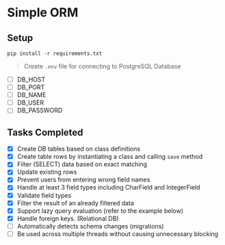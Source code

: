 # Simple ORM

## Setup

    pip install -r requirements.txt

> Create `.env` file for connecting to PostgreSQL Database

- [ ] DB_HOST
- [ ] DB_PORT
- [ ] DB_NAME
- [ ] DB_USER
- [ ] DB_PASSWORD

## Tasks Completed

- [x] Create DB tables based on class definitions
- [x] Create table rows by instantiating a class and calling `save` method
- [x] Filter (SELECT) data based on exact matching
- [x] Update existing rows
- [x] Prevent users from entering wrong field names
- [x] Handle at least 3 field types including CharField and IntegerField
- [x] Validate field types
- [x] Filter the result of an already filtered data
- [x] Support lazy query evaluation (refer to the example below)
- [x] Handle foreign keys. (Relational DB)
- [ ] Automatically detects schema changes (migrations)
- [ ] Be used across multiple threads without causing unnecessary blocking
